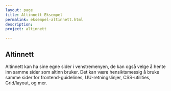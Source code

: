 ```yaml
---
layout: page
title: Altinnett Eksempel
permalink: eksempel-altinnett.html
description:
project: altinnett

---
```


## Altinnett

Altinnett kan ha sine egne sider i venstremenyen, de kan også velge å hente inn samme sider som altinn bruker. Det kan være hensiktsmessig å bruke samme sider for frontend-guidelines, UU-retningslinjer, CSS-utilities, Grid/layout, og mer.

